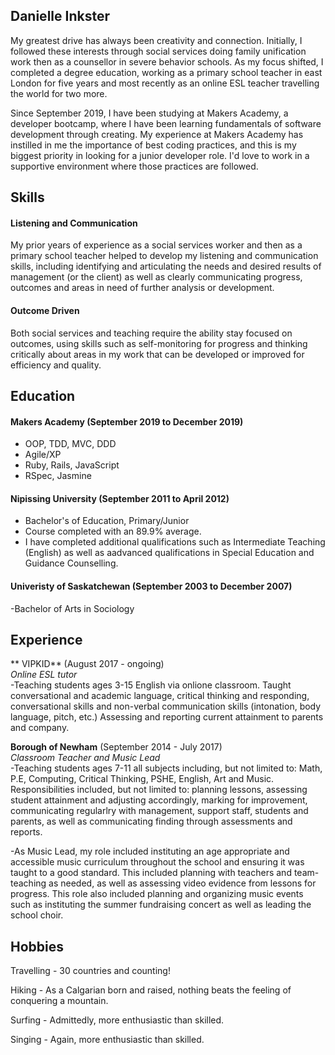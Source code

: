 ## Danielle Inkster

My greatest drive has always been creativity and connection. Initially, I followed these interests through social services doing family unification work then as a counsellor in severe behavior schools. As my focus shifted, I completed a degree education, working as a primary school teacher in east London for five years and most recently as an online ESL teacher travelling the world for two more. 

Since September 2019, I have been studying at Makers Academy, a developer bootcamp, where I have been learning fundamentals of software development through creating. My experience at Makers Academy has instilled in me the importance of best coding practices, and this is my biggest priority in looking for a junior developer role. I'd love to work in a supportive environment where those practices are followed.

## Skills

#### Listening and Communication

My prior years of experience as a social services worker and then as a primary school teacher helped to develop my listening and communication skills, including identifying and articulating the needs and desired results of management (or the client) as well as clearly communicating progress, outcomes and areas in need of further analysis or development.

#### Outcome Driven

Both social services and teaching require the ability stay focused on outcomes, using skills such as self-monitoring for progress and thinking critically about areas in my work that can be developed or improved for efficiency and quality. 

## Education

#### Makers Academy (September 2019 to December 2019)

- OOP, TDD, MVC, DDD
- Agile/XP
- Ruby, Rails, JavaScript
- RSpec, Jasmine

#### Nipissing University (September 2011 to April 2012)

- Bachelor's of Education, Primary/Junior
- Course completed with an 89.9% average.
- I have completed additional qualifications such as Intermediate Teaching (English) as well as aadvanced qualifications in Special Education and Guidance Counselling.

#### Univeristy of Saskatchewan (September 2003 to December 2007)

-Bachelor of Arts in Sociology

## Experience

** VIPKID** (August 2017 - ongoing)    
*Online ESL tutor*  
-Teaching students ages 3-15 English via onlione classroom. Taught conversational and academic language, critical thinking and responding, conversational skills and non-verbal communication skills (intonation, body language, pitch, etc.) Assessing and reporting current attainment to parents and company. 

**Borough of Newham** (September 2014 - July 2017)   
*Classroom Teacher and Music Lead*  
-Teaching students ages 7-11 all subjects including, but not limited to: Math, P.E, Computing, Critical Thinking, PSHE, English, Art and Music. Responsibilities included, but not limited to: planning lessons, assessing student attainment and adjusting accordingly, marking for improvement, communicating regularlry with management, support staff, students and parents, as well as communicating finding through assessments and reports.

-As Music Lead, my role included instituting an age appropriate and accessible music curriculum throughout the school and ensuring it was taught to a good standard. This included planning with teachers and team-teaching as needed, as well as assessing video evidence from lessons for progress. This role also included planning and organizing music events such as instituting the summer fundraising concert as well as leading the school choir. 

## Hobbies

Travelling - 30 countries and counting!

Hiking - As a Calgarian born and raised, nothing beats the feeling of conquering a mountain.

Surfing - Admittedly, more enthusiastic than skilled. 

Singing - Again, more enthusiastic than skilled. 
